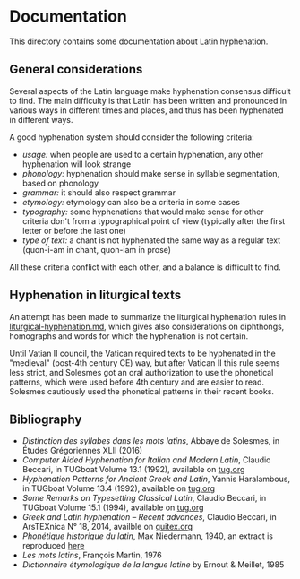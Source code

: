 # Documentation

This directory contains some documentation about Latin hyphenation.

## General considerations

Several aspects of the Latin language make hyphenation consensus difficult to find. The main difficulty is that Latin has been written and pronounced in various ways in different times and places, and thus has been hyphenated in different ways.

A good hyphenation system should consider the following criteria:

- _usage:_ when people are used to a certain hyphenation, any other hyphenation will look strange
- _phonology:_ hyphenation should make sense in syllable segmentation, based on phonology
- _grammar:_ it should also respect grammar
- _etymology:_ etymology can also be a criteria in some cases
- _typography:_ some hyphenations that would make sense for other criteria don't from a typographical point of view (typically after the first letter or before the last one)
- _type of text:_ a chant is not hyphenated the same way as a regular text (quon-i-am in chant, quon-iam in prose)

All these criteria conflict with each other, and a balance is difficult to find.

## Hyphenation in liturgical texts

An attempt has been made to summarize the liturgical hyphenation rules in [liturgical-hyphenation.md](liturgical-hyphenation.md), which gives also considerations on diphthongs, homographs and words for which the hyphenation is not certain.

Until Vatian II council, the Vatican required texts to be hyphenated in the "medieval" (post-4th century CE) way, but after Vatican II this rule seems less strict, and Solesmes got an oral authorization to use the phonetical patterns, which were used before 4th century and are easier to read. Solesmes cautiously used the phonetical patterns in their recent books.

## Bibliography
- *Distinction des syllabes dans les mots latins*, Abbaye de Solesmes, in Études Grégoriennes XLII (2016)
- *Computer Aided Hyphenation for Italian and Modern Latin*, Claudio Beccari, in TUGboat Volume 13.1 (1992), available on [tug.org](https://tug.org/TUGboat/tb13-1/tb34becc.pdf)
- *Hyphenation Patterns for Ancient Greek and Latin*, Yannis Haralambous, in TUGboat Volume 13.4 (1992), available on [tug.org](https://tug.org/TUGboat/tb13-4/tb37hara-hyfgl.pdf)
- *Some Remarks on Typesetting Classical Latin*, Claudio Beccari, in TUGboat Volume 15.1 (1994), available on [tug.org](https://tug.org/TUGboat/tb15-1/tb42becc-ancient.pdf)
- *Greek and Latin hyphenation – Recent advances*, Claudio Beccari, in ArsTEXnica N° 18, 2014, availble on [guitex.org](http://www.guitex.org/home/images/ArsTeXnica/AT018/GreekLatinHyphens.pdf)
- *Phonétique historique du latin*, Max Niedermann, 1940, an extract is reproduced [here](liturgical-hyphenation.md#Phonétique-historique-du-latin)
- *Les mots latins*, François Martin, 1976
- *Dictionnaire étymologique de la langue latine* by Ernout & Meillet, 1985
